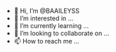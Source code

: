 - 👋 Hi, I’m @BAAILEYSS
- 👀 I’m interested in ...
- 🌱 I’m currently learning ...
- 💞️ I’m looking to collaborate on ...
- 📫 How to reach me ...

<!---
BAAILEYSS/BAAILEYSS is a ✨ special ✨ repository because its `README.md` (this file) appears on your GitHub profile.
You can click the Preview link to take a look at your changes.
--->
